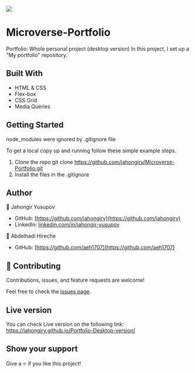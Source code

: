 ![](https://img.shields.io/badge/Microverse-blueviolet)

# Microverse-Portfolio

Portfolio: Whole personal project (desktop version)
In this project, I set up a "My portfolio" repository.

## Built With

- HTML & CSS
- Flex-box
- CSS Grid
- Media Queries

## Getting Started

node_modules were ignored by .gitignore file

To get a local copy up and running follow these simple example steps.

1. Clone the repo
   git clone https://github.com/jahongiry/Microverse-Portfolio.git
2. Install the files in the .gitignore

## Author

👤 Jahongir Yusupov

- GitHub: [https://github.com/jahongiry](https://github.com/jahongiry)
- LinkedIn: [linkedin.com/in/jahongir-yusupov](linkedin.com/in/jahongir-yusupov)


👤 Abdelhadi Hireche

- GitHub: [https://github.com/aeh1707](https://github.com/aeh1707)

## 🤝 Contributing

Contributions, issues, and feature requests are welcome!

Feel free to check the [issues page](../../issues/).

## Live version

You can check Live version on the following link:
https://jahongiry.github.io/Portfolio-Desktop-version/

## Show your support

Give a ⭐️ if you like this project!
